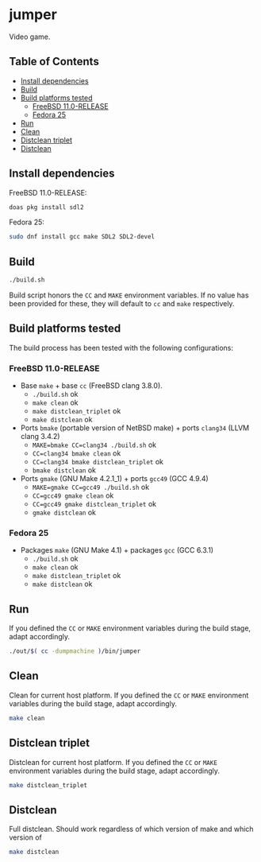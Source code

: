 # jumper

Video game.

## Table of Contents

* [Install dependencies](#install-dependencies)
* [Build](#build)
* [Build platforms tested](#build-platforms-tested)
  - [FreeBSD 11.0-RELEASE](#freebsd-110-release)
  - [Fedora 25](#fedora-25)
* [Run](#run)
* [Clean](#clean)
* [Distclean triplet](#distclean-triplet)
* [Distclean](#distclean)

## Install dependencies

FreeBSD 11.0-RELEASE:

```bash
doas pkg install sdl2
```

Fedora 25:

```bash
sudo dnf install gcc make SDL2 SDL2-devel
```

## Build

```bash
./build.sh
```

Build script honors the `CC` and `MAKE` environment variables.
If no value has been provided for these, they will default to
`cc` and `make` respectively.

## Build platforms tested

The build process has been tested with the following configurations:

### FreeBSD 11.0-RELEASE

* Base `make` + base `cc` (FreeBSD clang 3.8.0).
  - `./build.sh` ok
  - `make clean` ok
  - `make distclean_triplet` ok
  - `make distclean` ok
* Ports `bmake` (portable version of NetBSD make) +
  ports `clang34` (LLVM clang 3.4.2)
  - `MAKE=bmake CC=clang34 ./build.sh` ok
  - `CC=clang34 bmake clean` ok
  - `CC=clang34 bmake distclean_triplet` ok
  - `bmake distclean` ok
* Ports `gmake` (GNU Make 4.2.1\_1) + ports `gcc49` (GCC 4.9.4)
  - `MAKE=gmake CC=gcc49 ./build.sh` ok
  - `CC=gcc49 gmake clean` ok
  - `CC=gcc49 gmake distclean_triplet` ok
  - `gmake distclean` ok

### Fedora 25

* Packages `make` (GNU Make 4.1) + packages `gcc` (GCC 6.3.1)
  - `./build.sh` ok
  - `make clean` ok
  - `make distclean_triplet` ok
  - `make distclean` ok

## Run

If you defined the `CC` or `MAKE` environment variables
during the build stage, adapt accordingly.

```bash
./out/$( cc -dumpmachine )/bin/jumper
```

## Clean

Clean for current host platform. If you defined the `CC` or `MAKE`
environment variables during the build stage, adapt accordingly.

```bash
make clean
```

## Distclean triplet

Distclean for current host platform. If you defined the `CC` or `MAKE`
environment variables during the build stage, adapt accordingly.

```bash
make distclean_triplet
```

## Distclean

Full distclean. Should work regardless of which version of make
and which version of 

```bash
make distclean
```
